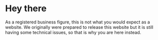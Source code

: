 # Hey there

As a registered business figure, this is not what you would expect as a website. We originally were prepared to release this website but it is still having some technical issues, so that is why you are here instead. 
